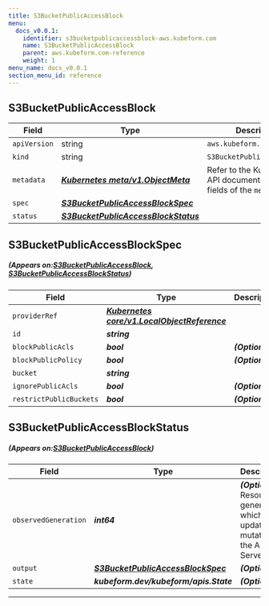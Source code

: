 ```yaml
---
title: S3BucketPublicAccessBlock
menu:
  docs_v0.0.1:
    identifier: s3bucketpublicaccessblock-aws.kubeform.com
    name: S3BucketPublicAccessBlock
    parent: aws.kubeform.com-reference
    weight: 1
menu_name: docs_v0.0.1
section_menu_id: reference
---
```


## S3BucketPublicAccessBlock
| Field | Type | Description |
| ------ | ----- | ----------- |
| `apiVersion` | string | `aws.kubeform.com/v1alpha1` |
|    `kind` | string | `S3BucketPublicAccessBlock` |
| `metadata` | ***[Kubernetes meta/v1.ObjectMeta](https://kubernetes.io/docs/reference/generated/kubernetes-api/v1.13/#objectmeta-v1-meta)***|Refer to the Kubernetes API documentation for the fields of the `metadata` field.|
| `spec` | ***[S3BucketPublicAccessBlockSpec](#S3BucketPublicAccessBlockSpec)***||
| `status` | ***[S3BucketPublicAccessBlockStatus](#S3BucketPublicAccessBlockStatus)***||
## S3BucketPublicAccessBlockSpec
##### (Appears on:[S3BucketPublicAccessBlock](#S3BucketPublicAccessBlock), [S3BucketPublicAccessBlockStatus](#S3BucketPublicAccessBlockStatus))
| Field | Type | Description |
| ------ | ----- | ----------- |
| `providerRef` | ***[Kubernetes core/v1.LocalObjectReference](https://kubernetes.io/docs/reference/generated/kubernetes-api/v1.13/#localobjectreference-v1-core)***||
| `id` | ***string***||
| `blockPublicAcls` | ***bool***| ***(Optional)*** |
| `blockPublicPolicy` | ***bool***| ***(Optional)*** |
| `bucket` | ***string***||
| `ignorePublicAcls` | ***bool***| ***(Optional)*** |
| `restrictPublicBuckets` | ***bool***| ***(Optional)*** |
## S3BucketPublicAccessBlockStatus
##### (Appears on:[S3BucketPublicAccessBlock](#S3BucketPublicAccessBlock))
| Field | Type | Description |
| ------ | ----- | ----------- |
| `observedGeneration` | ***int64***| ***(Optional)*** Resource generation, which is updated on mutation by the API Server.|
| `output` | ***[S3BucketPublicAccessBlockSpec](#S3BucketPublicAccessBlockSpec)***| ***(Optional)*** |
| `state` | ***kubeform.dev/kubeform/apis.State***| ***(Optional)*** |
---
